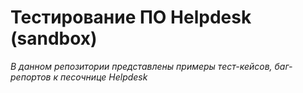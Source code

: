 # Тестирование ПО Helpdesk (sandbox)
<i>В данном репозитории представлены примеры тест-кейсов, баг-репортов к песочнице Helpdesk</i>
